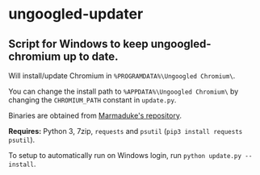 # ungoogled-updater

Script for Windows to keep ungoogled-chromium up to date.
---

Will install/update Chromium in `%PROGRAMDATA%\Ungoogled Chromium\`.

You can change the install path to `%APPDATA%\Ungoogled Chromium\` by changing the `CHROMIUM_PATH` constant in `update.py`.

Binaries are obtained from [Marmaduke's repository](https://github.com/macchrome/winchrome).

**Requires:** Python 3, 7zip, `requests` and `psutil` (`pip3 install requests psutil`).

To setup to automatically run on Windows login, run `python update.py --install`.
